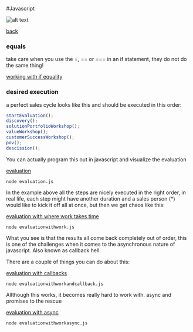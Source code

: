 #Javascript

![alt text](https://cdn.iconscout.com/icon/free/png-256/javascript-2752148-2284965.png "Logo Title Text 1")

[back](../../readme.md)

### equals
take care when you use the =, == or === in an if statement, they do not do the same thing!

[working with if equality](equals.js)

### desired execution

a perfect sales cycle looks like this and should be executed in this order:
```javascript
startEvaluation();
discovery();
solutionPortfolioWorkshop();
valueWorkshop();
customerSuccessWorkshop();
pov();
descission();
```

You can actually program this out in javascript and visualize the evaluation

[evaluation](evaluation.js)

`node evaluation.js`

In the example above all the steps are nicely executed in the right order, in real life, each step might have another duration and a sales person (*) would like to kick it off all at once, but then we get chaos like this:

[evaluation with where work takes time](evaluationwithwork.js)

`node evaluationwithwork.js`

What you see is that the results all come back completely out of order, this is one of the challenges when it comes to the asynchronous nature of javascript. Also known as callback hell.

There are a couple of things you can do about this:

[evaluation with callbacks](evaluationwithworkandcallback.js)

`node evaluationwithworkandcallback.js`

Allthough this works, it becomes really hard to work with. async and promises to the rescue

[evaluation with async](evaluationwithworkasync.js)

`node evaluationwithworkasync.js`